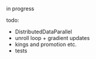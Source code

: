in progress

todo:

- DistributedDataParallel
- unroll loop + gradient updates
- kings and promotion etc.
- tests